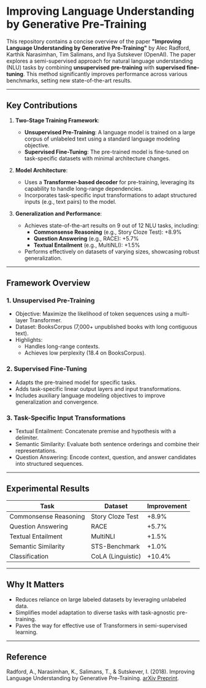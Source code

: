 
# Improving Language Understanding by Generative Pre-Training

This repository contains a concise overview of the paper **"Improving Language Understanding by Generative Pre-Training"** by Alec Radford, Karthik Narasimhan, Tim Salimans, and Ilya Sutskever (OpenAI). The paper explores a semi-supervised approach for natural language understanding (NLU) tasks by combining **unsupervised pre-training** with **supervised fine-tuning**. This method significantly improves performance across various benchmarks, setting new state-of-the-art results.

---

## Key Contributions

1. **Two-Stage Training Framework**:
   - **Unsupervised Pre-Training**: A language model is trained on a large corpus of unlabeled text using a standard language modeling objective.
   - **Supervised Fine-Tuning**: The pre-trained model is fine-tuned on task-specific datasets with minimal architecture changes.

2. **Model Architecture**:
   - Uses a **Transformer-based decoder** for pre-training, leveraging its capability to handle long-range dependencies.
   - Incorporates task-specific input transformations to adapt structured inputs (e.g., text pairs) to the model.

3. **Generalization and Performance**:
   - Achieves state-of-the-art results on 9 out of 12 NLU tasks, including:
     - **Commonsense Reasoning** (e.g., Story Cloze Test): +8.9%
     - **Question Answering** (e.g., RACE): +5.7%
     - **Textual Entailment** (e.g., MultiNLI): +1.5%
   - Performs effectively on datasets of varying sizes, showcasing robust generalization.

---

## Framework Overview

### 1. **Unsupervised Pre-Training**
- Objective: Maximize the likelihood of token sequences using a multi-layer Transformer.
- Dataset: BooksCorpus (7,000+ unpublished books with long contiguous text).
- Highlights:
  - Handles long-range contexts.
  - Achieves low perplexity (18.4 on BooksCorpus).

### 2. **Supervised Fine-Tuning**
- Adapts the pre-trained model for specific tasks.
- Adds task-specific linear output layers and input transformations.
- Includes auxiliary language modeling objectives to improve generalization and convergence.

### 3. **Task-Specific Input Transformations**
- Textual Entailment: Concatenate premise and hypothesis with a delimiter.
- Semantic Similarity: Evaluate both sentence orderings and combine their representations.
- Question Answering: Encode context, question, and answer candidates into structured sequences.

---

## Experimental Results

| **Task**                  | **Dataset**        | **Improvement** |
|---------------------------|--------------------|-----------------|
| Commonsense Reasoning     | Story Cloze Test   | +8.9%           |
| Question Answering        | RACE               | +5.7%           |
| Textual Entailment        | MultiNLI           | +1.5%           |
| Semantic Similarity       | STS-Benchmark      | +1.0%           |
| Classification            | CoLA (Linguistic)  | +10.4%          |

---

## Why It Matters
- Reduces reliance on large labeled datasets by leveraging unlabeled data.
- Simplifies model adaptation to diverse tasks with task-agnostic pre-training.
- Paves the way for effective use of Transformers in semi-supervised learning.

---

## Reference

Radford, A., Narasimhan, K., Salimans, T., & Sutskever, I. (2018). Improving Language Understanding by Generative Pre-Training. [arXiv Preprint](https://arxiv.org/abs/1801.00001).
